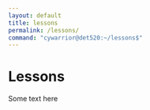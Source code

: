 ```yaml
---
layout: default
title: lessons
permalink: /lessons/
command: "cywarrior@det520:~/lessons$"
---
```


# Lessons

Some text here
